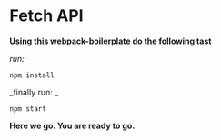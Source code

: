 # Fetch API

**Using this webpack-boilerplate do the following tast** 

_run:_

	npm install
	
_finally run: _
	
	npm start

**Here we go. You are ready to go.**
